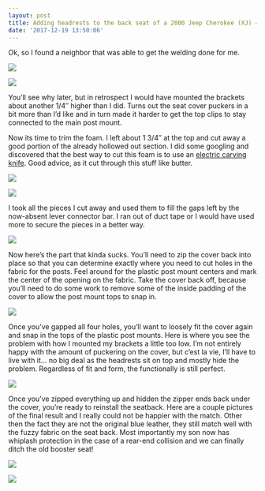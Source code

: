 ```yaml
---
layout: post
title: Adding headrests to the back seat of a 2000 Jeep Cherokee (XJ) – Part Two
date: '2017-12-19 13:50:06'
---
```



Ok, so I found a neighbor that was able to get the welding done for me.

[![](https://i0.wp.com/res.cloudinary.com/thecase/image/upload/h_630,w_840/v1514682885/0FXSVsJHRW65hKUCKduvqA_dyxymx.jpg?resize=840%2C630)](https://i1.wp.com/res.cloudinary.com/thecase/image/upload/v1514682885/0FXSVsJHRW65hKUCKduvqA_dyxymx.jpg)

[![](https://i1.wp.com/res.cloudinary.com/thecase/image/upload/h_630,w_840/v1514682888/bP6oXaYgQl2scnp3o9NIQ_q1ohm9.jpg?resize=840%2C630)](https://i0.wp.com/res.cloudinary.com/thecase/image/upload/v1514682888/bP6oXaYgQl2scnp3o9NIQ_q1ohm9.jpg)

You’ll see why later, but in retrospect I would have mounted the brackets about another 1/4″ higher than I did. Turns out the seat cover puckers in a bit more than I’d like and in turn made it harder to get the top clips to stay connected to the main post mount.

Now its time to trim the foam. I left about 1 3/4″ at the top and cut away a good portion of the already hollowed out section. I did some googling and discovered that the best way to cut this foam is to use an [electric carving knife](http://amzn.to/2BgJXJN). Good advice, as it cut through this stuff like butter.

[![](https://i2.wp.com/res.cloudinary.com/thecase/image/upload/h_630,w_840/v1514682883/fullsizeoutput_434e_igvkob.jpg?resize=840%2C630)](https://i2.wp.com/res.cloudinary.com/thecase/image/upload/v1514682883/fullsizeoutput_434e_igvkob.jpg)

[![](https://i0.wp.com/res.cloudinary.com/thecase/image/upload/h_630,w_840/v1514682880/fullsizeoutput_4354_qikfpi.jpg?resize=840%2C630)](https://i1.wp.com/res.cloudinary.com/thecase/image/upload/v1514682880/fullsizeoutput_4354_qikfpi.jpg)

I took all the pieces I cut away and used them to fill the gaps left by the now-absent lever connector bar. I ran out of duct tape or I would have used more to secure the pieces in a better way.

[![](https://i0.wp.com/res.cloudinary.com/thecase/image/upload/h_630,w_840/v1514682865/IMG_0059_hzad0x.jpg?resize=840%2C630)](https://i1.wp.com/res.cloudinary.com/thecase/image/upload/v1514682865/IMG_0059_hzad0x.jpg)

Now here’s the part that kinda sucks. You’ll need to zip the cover back into place so that you can determine exactly where you need to cut holes in the fabric for the posts. Feel around for the plastic post mount centers and mark the center of the opening on the fabric. Take the cover back off, because you’ll need to do some work to remove some of the inside padding of the cover to allow the post mount tops to snap in.

[![](https://i2.wp.com/res.cloudinary.com/thecase/image/upload/h_630,w_840/v1514682868/IMG_0060_tvteqp.jpg?resize=840%2C630)](https://i1.wp.com/res.cloudinary.com/thecase/image/upload/v1514682868/IMG_0060_tvteqp.jpg)

Once you’ve gapped all four holes, you’ll want to loosely fit the cover again and snap in the tops of the plastic post mounts. Here is where you see the problem with how I mounted my brackets a little too low. I’m not entirely happy with the amount of puckering on the cover, but c’est la vie, I’ll have to live with it… no big deal as the headrests sit on top and mostly hide the problem. Regardless of fit and form, the functionally is still perfect.

[![](https://i2.wp.com/res.cloudinary.com/thecase/image/upload/h_1024,w_768/v1514682873/IMG_0062_slgysd.jpg?resize=768%2C1024)](https://i2.wp.com/res.cloudinary.com/thecase/image/upload/v1514682873/IMG_0062_slgysd.jpg)

Once you’ve zipped everything up and hidden the zipper ends back under the cover, you’re ready to reinstall the seatback. Here are a couple pictures of the final result and I really could not be happier with the match. Other then the fact they are not the original blue leather, they still match well with the fuzzy fabric on the seat back. Most importantly my son now has whiplash protection in the case of a rear-end collision and we can finally ditch the old booster seat!

[![](https://i0.wp.com/res.cloudinary.com/thecase/image/upload/h_630,w_840/v1514682876/IMG_0063_laedf3.jpg?resize=840%2C630)](https://i2.wp.com/res.cloudinary.com/thecase/image/upload/v1514682876/IMG_0063_laedf3.jpg)

[![](https://i0.wp.com/res.cloudinary.com/thecase/image/upload/h_630,w_840/v1514682878/IMG_0064_tvpvsw.jpg?resize=840%2C630)](https://i1.wp.com/res.cloudinary.com/thecase/image/upload/v1514682878/IMG_0064_tvpvsw.jpg)


